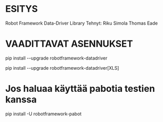 # ESITYS
Robot Framework Data-Driver Library
Tehnyt:
    Riku Simola
    Thomas Eade

# VAADITTAVAT ASENNUKSET

pip install --upgrade robotframework-datadriver

pip install --upgrade robotframework-datadriver[XLS]


# Jos haluaa käyttää pabotia testien kanssa
pip install -U robotframework-pabot


